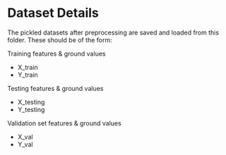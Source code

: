 # Dataset Details

The pickled datasets after preprocessing are saved and loaded from this folder. These should be of the form:

Training features & ground values
* X_train
* Y_train

Testing features & ground values
* X_testing
* Y_testing

Validation set features & ground values
* X_val
* Y_val